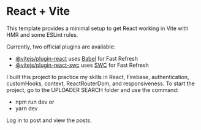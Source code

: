 # React + Vite

This template provides a minimal setup to get React working in Vite with HMR and some ESLint rules.

Currently, two official plugins are available:

- [@vitejs/plugin-react](https://github.com/vitejs/vite-plugin-react/blob/main/packages/plugin-react/README.md) uses [Babel](https://babeljs.io/) for Fast Refresh
- [@vitejs/plugin-react-swc](https://github.com/vitejs/vite-plugin-react-swc) uses [SWC](https://swc.rs/) for Fast Refresh

 I built this project to practice my skills in React, Firebase, authentication, customHooks, context, ReactRouterDom, and responsiveness.
 To start the project, go to the UPLOADER SEARCH folder and use the command:
- npm run dev
  or
- yarn dev

 Log in to post and view the posts.
